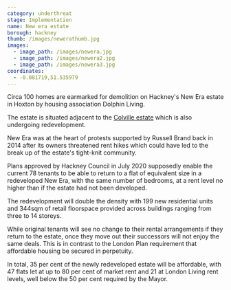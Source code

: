 ```yaml
---
category: underthreat
stage: Implementation 
name: New era estate 
borough: hackney
thumb: /images/newerathumb.jpg
images:
  - image_path: /images/newera.jpg
  - image_path: /images/newera2.jpg
  - image_path: /images/newera3.jpg
coordinates: 
  - -0.081719,51.535979
---
```

Circa 100 homes are earmarked for demolition on Hackney's New Era estate in Hoxton by housing association Dolphin Living.

The estate is situated adjacent to the [Colville estate](/estates/hackney/colville) which is also undergoing redevelopment.

New Era was at the heart of protests supported by Russell Brand back in 2014 after its owners threatened rent hikes which could have led to the break up of the estate's tight-knit community.

Plans approved by Hackney Council in July 2020 supposedly enable the current 78 tenants to be able to return to a flat of equivalent size in a redeveloped New Era, with the same number of bedrooms, at a rent level no higher than if the estate had not been developed.

The redevelopment will double the density with 199 new residential units and 344sqm of retail floorspace provided across buildings ranging from three to 14 storeys.

While original tenants will see no change to their rental arrangements if they return to the estate, once they move out their successors will not enjoy the same deals. This is in contrast to the London Plan requirement that affordable housing be secured in perpetuity.

In total, 35 per cent of the newly redeveloped estate will be affordable, with 47 flats let at up to 80 per cent of market rent and 21 at London Living rent levels, well below the 50 per cent required by the Mayor.

